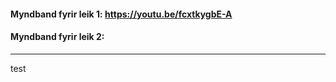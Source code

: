 #### Myndband fyrir leik 1: https://youtu.be/fcxtkygbE-A
#### Myndband fyrir leik 2:

---------

test
